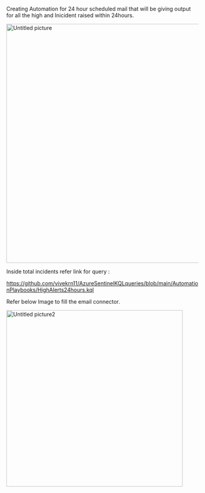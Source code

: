 Creating Automation for 24 hour scheduled mail that will be giving output for all the high and Inicident raised within 24hours.

<img width="626" alt="Untitled picture" src="https://github.com/user-attachments/assets/a996f767-8293-44c7-8cfa-af2c1757e44f">


Inside total incidents refer link for query :

https://github.com/vivekrn11/AzureSentinelKQLqueries/blob/main/AutomationPlaybooks/HighAlerts24hours.kql

Refer below Image to fill the email connector.

<img width="462" alt="Untitled picture2" src="https://github.com/user-attachments/assets/37160e28-3cc8-4d7d-bf35-1a12df4a5f1a">


